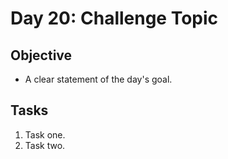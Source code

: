 # Day 20: Challenge Topic

## Objective

- A clear statement of the day's goal.

## Tasks

1. Task one.
2. Task two.
